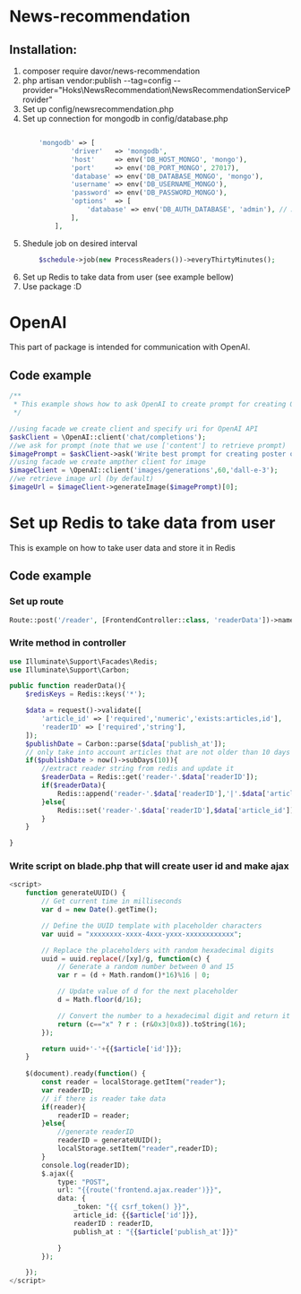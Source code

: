 # News-recommendation
## Installation:
1. composer require davor/news-recommendation
2. php artisan vendor:publish --tag=config --provider="Hoks\NewsRecommendation\NewsRecommendationServiceProvider"
3. Set up config/newsrecommendation.php
4. Set up connection for mongodb in config/database.php
    ```php

        'mongodb' => [
                'driver'   => 'mongodb',
                'host'     => env('DB_HOST_MONGO', 'mongo'),
                'port'     => env('DB_PORT_MONGO', 27017),
                'database' => env('DB_DATABASE_MONGO', 'mongo'),
                'username' => env('DB_USERNAME_MONGO'),
                'password' => env('DB_PASSWORD_MONGO'),
                'options'  => [
                    'database' => env('DB_AUTH_DATABASE', 'admin'), // Authentication database
                ],
            ],
    ```
5. Shedule job on desired interval 
    ```php
        $schedule->job(new ProcessReaders())->everyThirtyMinutes();
    ```
6. Set up Redis to take data from user (see example bellow)
7. Use package :D




# OpenAI
This part of package is intended for communication with OpenAI.
## Code example

```php
/**
 * This example shows how to ask OpenAI to create prompt for creating OpenAI image
 */

//using facade we create client and specify uri for OpenAI API
$askClient = \OpenAI::client('chat/completions');
//we ask for prompt (note that we use ['content'] to retrieve prompt)
$imagePrompt = $askClient->ask('Write best prompt for creating poster of Novak Djokovic being the best tennis player ever')['content'];
//using facade we create ampther client for image
$imageClient = \OpenAI::client('images/generations',60,'dall-e-3');
//we retrieve image url (by default)
$imageUrl = $imageClient->generateImage($imagePrompt)[0];

```


# Set up Redis to take data from user
This is example on how to take user data and store it in Redis
## Code example
### Set up route
```php
Route::post('/reader', [FrontendController::class, 'readerData'])->name('reader');
```
### Write method in controller
```php
use Illuminate\Support\Facades\Redis;
use Illuminate\Support\Carbon;

public function readerData(){
    $redisKeys = Redis::keys('*');

    $data = request()->validate([
        'article_id' => ['required','numeric','exists:articles,id'],
        'readerID' => ['required','string'],
    ]);
    $publishDate = Carbon::parse($data['publish_at']);
    // only take into account articles that are not older than 10 days
    if($publishDate > now()->subDays(10)){
        //extract reader string from redis and update it
        $readerData = Redis::get('reader-'.$data['readerID']);
        if($readerData){
            Redis::append('reader-'.$data['readerID'],'|'.$data['article_id']);
        }else{
            Redis::set('reader-'.$data['readerID'],$data['article_id']);
        }
    }

}
```
### Write script on blade.php that will create user id and make ajax
```php
<script>
    function generateUUID() {
        // Get current time in milliseconds
        var d = new Date().getTime();

        // Define the UUID template with placeholder characters
        var uuid = "xxxxxxxx-xxxx-4xxx-yxxx-xxxxxxxxxxxx";

        // Replace the placeholders with random hexadecimal digits
        uuid = uuid.replace(/[xy]/g, function(c) {
            // Generate a random number between 0 and 15
            var r = (d + Math.random()*16)%16 | 0;

            // Update value of d for the next placeholder
            d = Math.floor(d/16);

            // Convert the number to a hexadecimal digit and return it
            return (c=="x" ? r : (r&0x3|0x8)).toString(16);
        });

        return uuid+'-'+{{$article['id']}};
    }
    
    $(document).ready(function() {
        const reader = localStorage.getItem("reader");
        var readerID;
        // if there is reader take data
        if(reader){
            readerID = reader;
        }else{  
            //generate readerID
            readerID = generateUUID();
            localStorage.setItem("reader",readerID);
        }
        console.log(readerID);
        $.ajax({
            type: "POST",
            url: "{{route('frontend.ajax.reader')}}",
            data: {
                _token: "{{ csrf_token() }}",
                article_id: {{$article['id']}},
                readerID : readerID,
                publish_at : "{{$article['publish_at']}}"

            }
        });

    });
</script>
```
